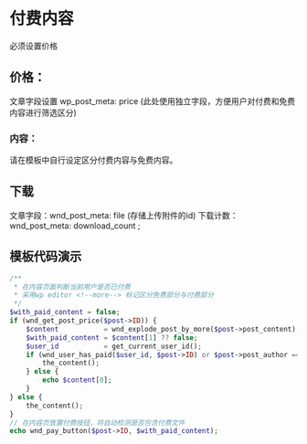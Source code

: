 # 付费内容
必须设置价格

## 价格：
文章字段设置 wp_post_meta: price (此处使用独立字段，方便用户对付费和免费内容进行筛选区分)

### 内容：
请在模板中自行设定区分付费内容与免费内容。

## 下载
文章字段：wnd_post_meta: file (存储上传附件的id)
下载计数：wnd_post_meta: download_count ;

## 模板代码演示
```php
/**
 * 在内容页面判断当前用户是否已付费
 * 采用wp editor <!--more--> 标记区分免费部分与付费部分
 */
$with_paid_content = false;
if (wnd_get_post_price($post->ID)) {
	$content           = wnd_explode_post_by_more($post->post_content);
	$with_paid_content = $content[1] ?? false;
	$user_id           = get_current_user_id();
	if (wnd_user_has_paid($user_id, $post->ID) or $post->post_author == $user_id) {
		the_content();
	} else {
		echo $content[0];
	}
} else {
	the_content();
}
// 在内容页放置付费按钮，将自动检测是否包含付费文件
echo wnd_pay_button($post->ID, $with_paid_content);
```